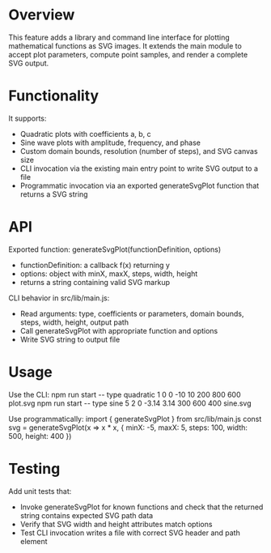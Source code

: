 # Overview
This feature adds a library and command line interface for plotting mathematical functions as SVG images. It extends the main module to accept plot parameters, compute point samples, and render a complete SVG output.

# Functionality
It supports:
- Quadratic plots with coefficients a, b, c
- Sine wave plots with amplitude, frequency, and phase
- Custom domain bounds, resolution (number of steps), and SVG canvas size
- CLI invocation via the existing main entry point to write SVG output to a file
- Programmatic invocation via an exported generateSvgPlot function that returns a SVG string

# API
Exported function: generateSvgPlot(functionDefinition, options)
- functionDefinition: a callback f(x) returning y
- options: object with minX, maxX, steps, width, height
- returns a string containing valid SVG markup

CLI behavior in src/lib/main.js:
- Read arguments: type, coefficients or parameters, domain bounds, steps, width, height, output path
- Call generateSvgPlot with appropriate function and options
- Write SVG string to output file

# Usage
Use the CLI:
 npm run start -- type quadratic 1 0 0 -10 10 200 800 600 plot.svg
 npm run start -- type sine 5 2 0 -3.14 3.14 300 600 400 sine.svg

Use programmatically:
 import { generateSvgPlot } from src/lib/main.js
 const svg = generateSvgPlot(x => x * x, { minX: -5, maxX: 5, steps: 100, width: 500, height: 400 })

# Testing
Add unit tests that:
- Invoke generateSvgPlot for known functions and check that the returned string contains expected SVG path data
- Verify that SVG width and height attributes match options
- Test CLI invocation writes a file with correct SVG header and path element